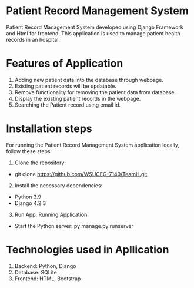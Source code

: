 # Patient Record Management System

Patient Record Management System developed using Django Framework and Html for frontend. This application is used to manage patient health records in an hospital.

# Features of Application
1.	Adding new patient data into the database through webpage.
2.	Existing patient records will be updatable.
3.	Remove functionality for removing the patient data from database.
4.	Display the existing patient records in the webpage.
5.  Searching the Patient record using email id.

# Installation steps
For running the Patient Record Management System application locally, follow these steps:

1.	Clone the repository:
-	git clone https://github.com/WSUCEG-7140/TeamH.git

2.	Install the necessary dependencies:
-	Python 3.9 
-	Django 4.2.3

3.	Run App:
Running Application:
-	Start the Python server:  py manage.py runserver

# Technologies used in Apllication
1.	Backend:    Python, Django
2.	Database:   SQLite
3.  Frontend:   HTML, Bootstrap
